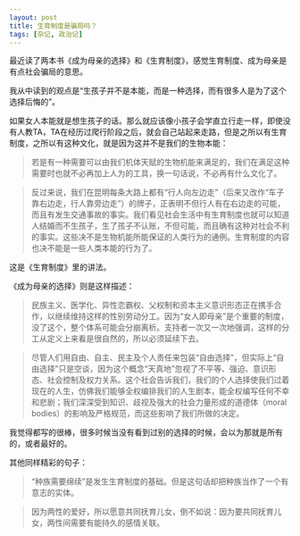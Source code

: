 ```yaml
---
layout: post
title: 生育制度是骗局吗？
tags: [杂记, 政治记]
---
```



最近读了两本书《成为母亲的选择》和《生育制度》，感觉生育制度、成为母亲是有点社会骗局的意思。

我从中读到的观点是“生孩子并不是本能，而是一种选择，而有很多人是为了这个选择后悔的”。


如果女人本能就是想生孩子的话。那么就应该像小孩子会学直立行走一样，即使没有人教TA，TA在经历过爬行阶段之后，就会自己站起来走路，但是之所以有生育制度，之所以有这种文化，就是因为这并不是我们的生物本能：

> 若是有一种需要可以由我们机体天赋的生物机能来满足的，我们在满足这种需要时也就不必再加上人为的工具，换一句话说，不必再有什么文化了。

> 反过来说，我们在昆明每条大路上都有“行人向左边走”（后来又改作“车子靠右边走，行人靠旁边走”）的牌子，正表明不但行人有在右边走的可能，而且有发生交通事故的事实。我们看见社会生活中有生育制度也就可以知道人结婚而不生孩子，生了孩子不认账，不但可能，而且确有这种对社会不利的事实。这些决不是生物机能所能保证的人类行为的通例。生育制度的内容也决不能是一些人类本能的行为了。 

这是《生育制度》里的讲法。

《成为母亲的选择》则是这样描述：

> 民族主义、医学化、异性恋霸权、父权制和资本主义意识形态正在携手合作，以继续维持这样的性别劳动分工。因为“女人即母亲”是个重要的制度，没了这个，整个体系可能会分崩离析。支持者一次又一次地强调，这样的分工从定义上来看是很自然的，所以必须延续下去。


> 尽管人们用自由、自主、民主及个人责任来包装“自由选择”，但实际上“自由选择”只是空谈，因为这个概念“天真地”忽视了不平等、强迫、意识形态、社会控制及权力关系。这个社会告诉我们，我们的个人选择使我们过着现在的人生，仿佛我们能够全权编排我们的人生剧本，能全权编写任何不幸和悲剧；我们深深受到知识、歧视及强大的社会力量形成的道德体（moral bodies）的影响及严格规范，而这些影响了我们所做的决定。

我觉得都写的很棒，很多时候当没有看到过别的选择的时候，会以为那就是所有的，或者最好的。


其他同样精彩的句子：

> “种族需要绵续”是发生生育制度的基础。但是这句话却把种族当作了一个有意志的实体。

> 因为两性的爱好，所以愿意共同抚育儿女，倒不如说：因为要共同抚育儿女，两性间需要有能持久的感情关联。